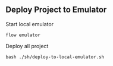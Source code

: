 ## Deploy Project to Emulator

Start local emulator

`flow emulator`

Deploy all project

`bash ./sh/deploy-to-local-emulator.sh`

